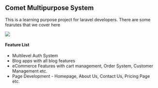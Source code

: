 ## Comet Multipurpose System
This is a learning purpose project for laravel developers. There are some fearutes that we cover here

<img src="featured.jpg">

#### Feature List
- Multilevel Auth System
- Blog apps with all blog features
- eCommerce Features with cart management, Order System, Customer Management etc.
- Page Development - Homepage, About Us, Contact Us,  Pricing Page etc.
